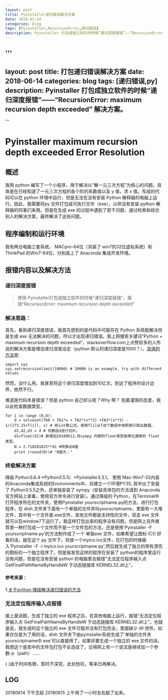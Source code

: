 ```yaml
---
layout: post
title: Pyinstaller递归错误解决方案
date: 2018-01-24
categories: blog
tags: [Pyinstaller,RecursionError,递归错误]
description: Pyinstaller 打包成独立软件的时候“递归深度报错”——“RecursionError: maximum recursion depth exceeded” 解决方案。
---
```


'''
---
layout: post
title: 打包递归错误解决方案
date: 2018-06-14
categories: blog
tags: [递归错误,py]
description: Pyinstaller 打包成独立软件的时候“递归深度报错”——“RecursionError: maximum recursion depth exceeded” 解决方案。
---
'''

# Pyinstaller maximum recursion depth exceeded Error Resolution

## 概述

我用 python 编写了一个小程序，用于解决以“解一元三次方程”为核心的问题。具体是在已经知道了一元三次方程的各个阶的系数值以及 y 值，求 x 值。写成的代码可以在 python 环境中运行，但是无法在没有安装 Python 解释器的电脑上运行。因此，我需要将py 文件打包成可执行文件（exe），以供没有安装 python 解释器的同事们来用。但是在生成 exe 的过程中遇到了若干问题，通过检索和综合别人的解决方案，最终解决了这些问题。

## 程序编制和运行环境

我有两台电脑三套系统， MACpro-64位（另装了 win7的32位虚拟系统）和 ThinkPad 的Win7-64位，分别装上了 Anaconda 集成开发环境。

## 报错内容以及解决方法

###  递归深度报错

> 使用 Pyinstaller打包成独立软件的时候“递归深度报错”，报错“RecursionError: maximum recursion depth exceeded”

### 解决思路：

首先，看到递归深度错误，我首先想到的是代码中可能存在 Python 系统能解决但是生成 exe 无法解决的问题，所以才出现递归错误。我上网搜索关键词“Python + maximum recursion depth exceeded”，stackoverflow.com上点赞较多的人所说的解决方案是增加递归深度设定（python 默认的递归深度是1000？），[具体的方法](https://stackoverflow.com/questions/8177073/python-maximum-recursion-depth-exceeded)是:

    import sys
    sys.setrecursionlimit(10000) # 10000 is an example, try with different values

然而，没什么用。我甚至将这个递归深度增加到10亿次，到达了程序的设计边界，依然不行。

难道是代码本身错误？但是 python 自己却认呢？Why 啊？
抱着谨慎的态度，我以此检查数据类型，

>
    for i in range (0,8):
        d = solveset(TA0 + TA1*x + TA2*(x**2) +TA3*(x**3) - 1/(273.15+T[i]), x) # 核心计算公式。使用T[i]从T这个数组中按照索引取出数据。
        d1,d2,d3 = d # 将数组d进行切片。
        d1=float(d1)# 新增加20180612,将sympy 内嵌的float类型装换位通用的 float 类型。
        N = 2.718281825**d1 #转换出N值
        print (round(N))# "N值为："

### 终极解决方案

降级 Python3.6.4→Python3.5.5）+Pyinstaller3.3.1。
使用 Mac-Win7-32内装的Anaconda集成系统的Environments中，另建立一个环境PY35, 其中出了安装了 Python3.5.5之外，还单独安装了 sympy（安装具体包的方法请到 Anaconda官方网站上查看，使用官方命令进行安装）。通过降级的 Python，在Terminal中打开程序所在的文件夹，使用Pyinstaller yourscriptname.py的方法，进行打包程序，在 dish 文件夹下面有一个单独的文件夹叫yourscriptname，里面有一大堆文件，其中有一个文件是.exe文件，其他文件都是支持性的文件，双击 exe 文件就可以在window7下运行了。我这样打包出来的程序没有问题，但是网上另外推荐里一种打包成一个文件而不是一个文件包的方法，还是使用'Pyinstaller -F yourscriptname.py'的方法制作成了一个 单独exe 文件，如果希望让图标 ICO 好看的话，就在这个 py 文件下，存放一个myico.ico文件，在打包的时候输入'Pyinstaller -F -i myico.ico yourscriptname.py',然后就生成了独立的带有漂亮的图标的一个独立程序了。但是我发现这样的程序在安装了 python的程序里运行没有问题，但是在没有安装 python 的电脑里会报错“无法定位程序输入点 GetFinalPathNameByHandleW 于动态链接库 KERNEL32.dll上”。

#### 参考来源：
1.[关于python 降级解决递归错误的方法](https://stackoverflow.com/questions/49468674/pyinstaller-development-version-recursion-depth-reached)

### 无法定位程序输入点报错

接上面话题，生成了独立的 exe 程序之后，在其他电脑上运行，报错“无法定位程序输入点 GetFinalPathNameByHandleW 于动态链接库 KERNEL32.dll上”。也就是说，我生成的这个独立的 exe 文件可能并没有打包完全，里面缺少 dll 控件。如果仅仅是为了用的话，dish 文件夹下由pyinstaller系统生成了‘单独的文件夹yourscriptname中 exe’可以直接用了。如果非要生成一个独立的 exe 文件的话，我想这个是库中的文件包打包不全造成了，记得网上有一个说法是继续加一个参数-p（path）……

{  }由于时间有限，暂时不深究，此处刨坑，等来日再解决。

## LOG

20180614 下午念起
20180615 上午用了一小时左右敲了出来。
